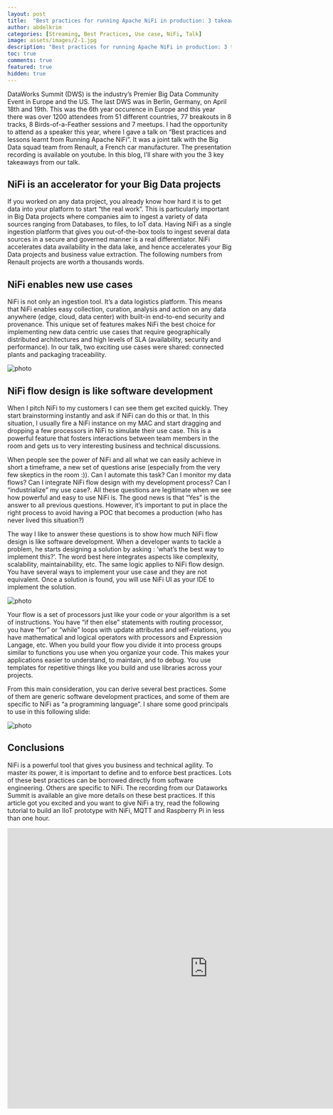 ```yaml
---
layout: post
title:  "Best practices for running Apache NiFi in production: 3 takeaways from real world projects"
author: abdelkrim
categories: [Streaming, Best Practices, Use case, NiFi, Talk]
image: assets/images/2-1.jpg
description: "Best practices for running Apache NiFi in production: 3 takeaways from real world projects"
toc: true
comments: true
featured: true
hidden: true
---
```

DataWorks Summit (DWS) is the industry’s Premier Big Data Community Event in Europe and the US. The last DWS was in Berlin, Germany, on April 18th and 19th. This was the 6th year occurence in Europe and this year there was over 1200 attendees from 51 different countries, 77 breakouts in 8 tracks, 8 Birds-of-a-Feather sessions and 7 meetups. I had the opportunity to attend as a speaker this year, where I gave a talk on “Best practices and lessons learnt from Running Apache NiFi”. It was a joint talk with the Big Data squad team from Renault, a French car manufacturer. The presentation recording is available on youtube. In this blog, I’ll share with you the 3 key takeaways from our talk.

## NiFi is an accelerator for your Big Data projects

If you worked on any data project, you already know how hard it is to get data into your platform to start “the real work”. This is particularly important in Big Data projects where companies aim to ingest a variety of data sources ranging from Databases, to files, to IoT data. Having NiFi as a single ingestion platform that gives you out-of-the-box tools to ingest several data sources in a secure and governed manner is a real differentiator. NiFi accelerates data availability in the data lake, and hence accelerates your Big Data projects and business value extraction. The following numbers from Renault projects are worth a thousands words.

## NiFi enables new use cases

NiFi is not only an ingestion tool. It’s a data logistics platform. This means that NiFi enables easy collection, curation, analysis and action on any data anywhere (edge, cloud, data center) with built-in end-to-end security and provenance. This unique set of features makes NiFi the best choice for implementing new data centric use cases that require geographically distributed architectures and high levels of SLA (availability, security and performance). In our talk, two exciting use cases were shared: connected plants and packaging traceability.

![photo]({{site.baseurl}}/assets/images/2-2.png)

## NiFi flow design is like software development

When I pitch NiFi to my customers I can see them get excited quickly. They start brainstorming instantly and ask if NiFi can do this or that. In this situation, I usually fire a NiFi instance on my MAC and start dragging and dropping a few processors in NiFi to simulate their use case. This is a powerful feature that fosters interactions between team members in the room and gets us to very interesting business and technical discussions.

When people see the power of NiFi and all what we can easily achieve in short a timeframe, a new set of questions arise (especially from the very few skeptics in the room :)). Can I automate this task? Can I monitor my data flows? Can I integrate NiFi flow design with my development process? Can I “industrialize” my use case?. All these questions are legitimate when we see how powerful and easy to use NiFi is. The good news is that “Yes” is the answer to all previous questions. However, it’s important to put in place the right process to avoid having a POC that becomes a production (who has never lived this situation?)

The way I like to answer these questions is to show how much NiFi flow design is like software development. When a developer wants to tackle a problem, he starts designing a solution by asking : ‘what’s the best way to implement this?’. The word best here integrates aspects like complexity, scalability, maintainability, etc. The same logic applies to NiFi flow design. You have several ways to implement your use case and they are not equivalent. Once a solution is found, you will use NiFi UI as your IDE to implement the solution.

![photo]({{site.baseurl}}/assets/images/2-3.png)


Your flow is a set of processors just like your code or your algorithm is a set of instructions. You have “if then else” statements with routing processor, you have “for” or “while” loops with update attributes and self-relations, you have mathematical and logical operators with processors and Expression Langage, etc. When you build your flow you divide it into process groups similar to functions you use when you organize your code. This makes your applications easier to understand, to maintain, and to debug. You use templates for repetitive things like you build and use libraries across your projects.

From this main consideration, you can derive several best practices. Some of them are generic software development practices, and some of them are specific to NiFi as “a programming language”. I share some good principals to use in this following slide:

![photo]({{site.baseurl}}/assets/images/2-4.png)

## Conclusions

NiFi is a powerful tool that gives you business and technical agility. To master its power, it is important to define and to enforce best practices. Lots of these best practices can be borrowed directly from software engineering. Others are specific to NiFi. The recording from our Dataworks Summit is available an give more details on these best practices. If this article got you excited and you want to give NiFi a try, read the following tutorial to build an IIoT prototype with NiFi, MQTT and Raspberry Pi in less than one hour.

<iframe width="900" height="630" src="https://www.youtube.com/embed/rF7FV8cCYIc" frameborder="0" allow="accelerometer; autoplay; encrypted-media; gyroscope; picture-in-picture" allowfullscreen></iframe>